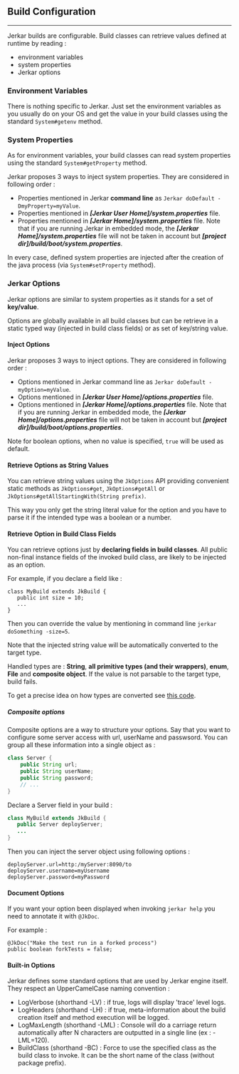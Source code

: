 ## Build Configuration
----------------------

Jerkar builds are configurable. Build classes can retrieve values defined at runtime by reading :

* environment variables
* system properties
* Jerkar options

### Environment Variables
There is nothing specific to Jerkar. Just set the environment variables as you usually do on your OS and get 
the value in your build classes using the standard `System#getenv` method.

### System Properties
As for environment variables, your build classes can read system properties using the standard `System#getProperty` method.

Jerkar proposes 3 ways to inject system properties. They are considered in following order :

* Properties mentioned in Jerkar __command line__ as `Jerkar doDefault -DmyProperty=myValue`.
* Properties mentioned in ___[Jerkar User Home]/system.properties___ file. 
* Properties mentioned in ___[Jerkar Home]/system.properties___ file. 
  Note that if you are running Jerkar in embedded mode, the ___[Jerkar Home]/system.properties___ file will not be taken in account but ___[project dir]/build/boot/system.properties___.

In every case, defined system properties are injected after the creation of the java process (via `System#setProperty` method).

### Jerkar Options

Jerkar options are similar to system properties as it stands for a set of __key/value__. 

Options are globally available in all build classes but can be retrieve in a static typed way (injected in build class fields) 
or as set of key/string value. 

#### Inject Options

Jerkar proposes 3 ways to inject options. They are considered in following order :

* Options mentioned in Jerkar command line as `Jerkar doDefault -myOption=myValue`.
* Options mentioned in ___[Jerkar User Home]/options.properties___ file.
* Options mentioned in ___[Jerkar Home]/options.properties___ file. 
  Note that if you are running Jerkar in embedded mode, the ___[Jerkar Home]/options.properties___ file will not be taken in account but ___[project dir]/build/boot/options.properties___.

Note for boolean options, when no value is specified, `true` will be used as default.

#### Retrieve Options as String Values

You can retrieve string values using the `JkOptions` API providing convenient static methods as `JkOptions#get`, `JkOptions#getAll` or `JkOptions#getAllStartingWith(String prefix)`.

This way you only get the string literal value for the option and you have to parse it if the intended type was a boolean or a number.

#### Retrieve Option in Build Class Fields

You can retrieve options just by __declaring fields in build classes__. 
All public non-final instance fields of the invoked build class, are likely to be injected as an option.

For example, if you declare a field like :

```
class MyBuild extends JkBuild {
   public int size = 10;
   ...
}
``` 
Then you can override the value by mentioning in command line `jerkar doSomething -size=5`.

Note that the injected string value will be automatically converted to the target type.

Handled types are : __String__, __all primitive types (and their wrappers)__, __enum__, __File__ and __composite object__.
If the value is not parsable to the target type, build fails. 

To get a precise idea on how types are converted see [this code](https://github.com/jerkar/jerkar/blob/master/org.jerkar.core/src/main/java/org/jerkar/tool/OptionInjector.java).

##### Composite options

Composite options are a way to structure your options. Say that you want to configure some server access with url, userName and passwsord. 
You can group all these information into a single object as :

```Java
class Server {
    public String url;
    public String userName;
    public String password;
    // ...
}
```

Declare a Server field in your build :

```Java
class MyBuild extends JkBuild {
   public Server deployServer;
   ...
}
```
Then you can inject the server object using following options :

```
deployServer.url=http:/myServer:8090/to
deployServer.username=myUsername
deployServer.password=myPassword
```

#### Document Options

If you want your option been displayed when invoking `jerkar help` you need to annotate it with `@JkDoc`.

For example :

```
@JkDoc("Make the test run in a forked process")
public boolean forkTests = false;
```

#### Built-in Options

Jerkar defines some standard options that are used by Jerkar engine itself. They respect an UpperCamelCase naming
convention :

- LogVerbose (shorthand -LV) : if true, logs will display 'trace' level logs.
- LogHeaders (shorthand -LH) : if true, meta-information about the build creation itself and method execution will be logged.
- LogMaxLength (shorthand -LML) : Console will do a carriage return automatically after N characters are outputted in a single line (ex : -LML=120).
- BuildClass (shorthand -BC) : Force to use the specified class as the build class to invoke. It can be the short name of the class (without package prefix).


